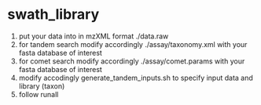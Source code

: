 # swath_library
1) put your data into in mzXML format ./data.raw
2) for tandem search modify accordingly ./assay/taxonomy.xml with your fasta database of interest
3) for comet search modify accordingly ./assay/comet.params with your fasta database of interest
4) modify accodingly generate_tandem_inputs.sh to specify input data and library (taxon)
4) follow runall 
